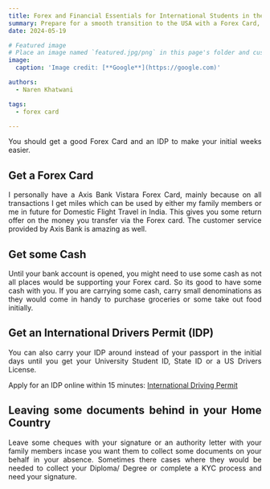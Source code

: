 ```yaml
---
title: Forex and Financial Essentials for International Students in the USA
summary: Prepare for a smooth transition to the USA with a Forex Card, IDP, and some cash for initial needs, while leaving key documents accessible to family back home. These steps ensure financial and logistical readiness.
date: 2024-05-19

# Featured image
# Place an image named `featured.jpg/png` in this page's folder and customize its options here.
image:
  caption: 'Image credit: [**Google**](https://google.com)'

authors:
  - Naren Khatwani

tags:
  - forex card

---
```

<div style="text-align: justify;">

You should get a good Forex Card and an IDP to make your initial weeks easier.

## Get a Forex Card

I personally have a Axis Bank Vistara Forex Card, mainly because on all transactions I get miles which can be used by either my family members or me in future for Domestic Flight Travel in India. This gives you some return offer on the money you transfer via the Forex card. The customer service provided by Axis Bank is amazing as well. 

## Get some Cash

Until your bank account is opened, you might need to use some cash as not all places would be supporting your Forex card. So its good to have some cash with you. If you are carrying some cash, carry small denominations as they would come in handy to purchase groceries or some take out food initially.

## Get an International Drivers Permit (IDP)

You can also carry your IDP around instead of your passport in the initial days until you get your University Student ID, State ID or a US Drivers License.

Apply for an IDP online within 15 minutes: [International Driving Permit](https://internationaldriversassociation.com/)

## Leaving some documents behind in your Home Country

Leave some cheques with your signature or an authority letter with your family members incase you want them to collect some documents on your behalf in your absence. Sometimes there cases where they would be needed to collect your Diploma/ Degree or complete a KYC process and need your signature.

<div>
